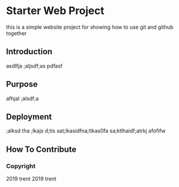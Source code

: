 # Starter Web Project

this is a simple website project for showing how to use git and github together

## Introduction

asdlfja ;aljsdf;as  pdfasf 

## Purpose

afhjal ;alsdf;a 

## Deployment

;alksd tha ;lkajs d;tis sat;lkasidfna;ltkas0fa sa;ktlhaidf;atrkj afofifw

## How To Contribute

### Copyright
2019 trent
2019 trent
